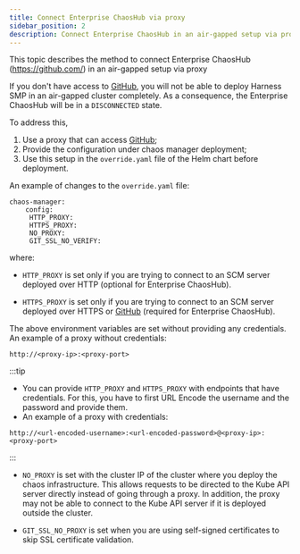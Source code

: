 ```yaml
---
title: Connect Enterprise ChaosHub via proxy
sidebar_position: 2
description: Connect Enterprise ChaosHub in an air-gapped setup via proxy
---
```


This topic describes the method to connect Enterprise ChaosHub (https://github.com/) in an air-gapped setup via proxy

If you don't have access to [GitHub](https://github.com/), you will not be able to deploy Harness SMP in an air-gapped cluster completely. As a consequence, the Enterprise ChaosHub will be in a `DISCONNECTED` state.

To address this,
1. Use a proxy that can access [GitHub](https://github.com/);
2. Provide the configuration under chaos manager deployment;
3. Use this setup in the `override.yaml` file of the Helm chart before deployment.

An example of changes to the `override.yaml` file:

```
chaos-manager:
    config:
     HTTP_PROXY:
     HTTPS_PROXY:
     NO_PROXY:
     GIT_SSL_NO_VERIFY:
```

where:

- `HTTP_PROXY` is set only if you are trying to connect to an SCM server deployed over HTTP (optional for Enterprise ChaosHub).

- `HTTPS_PROXY` is set only if you are trying to connect to an SCM server deployed over HTTPS or [GitHub](https://github.com) (required for Enterprise ChaosHub).

The above environment variables are set without providing any credentials. An example of a proxy without credentials:
```
http://<proxy-ip>:<proxy-port>
```

:::tip
- You can provide `HTTP_PROXY` and `HTTPS_PROXY` with endpoints that have credentials. For this, you have to first URL Encode the username and the password and provide them.
- An example of a proxy with credentials:

```
http://<url-encoded-username>:<url-encoded-password>@<proxy-ip>:<proxy-port>
```
:::

- `NO_PROXY` is set with the cluster IP of the cluster where you deploy the chaos infrastructure. This allows requests to be directed to the Kube API server directly instead of going through a proxy. In addition, the proxy may not be able to connect to the Kube API server if it is deployed outside the cluster.

- `GIT_SSL_NO_PROXY` is set when you are using self-signed certificates to skip SSL certificate validation.